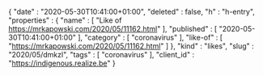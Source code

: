 {
  "date" : "2020-05-30T10:41:00+01:00",
  "deleted" : false,
  "h" : "h-entry",
  "properties" : {
    "name" : [ "Like of https://mrkapowski.com/2020/05/11162.html" ],
    "published" : [ "2020-05-30T10:41:00+01:00" ],
    "category" : [ "coronavirus" ],
    "like-of" : [ "https://mrkapowski.com/2020/05/11162.html" ]
  },
  "kind" : "likes",
  "slug" : "2020/05/dmkzl",
  "tags" : [ "coronavirus" ],
  "client_id" : "https://indigenous.realize.be"
}
